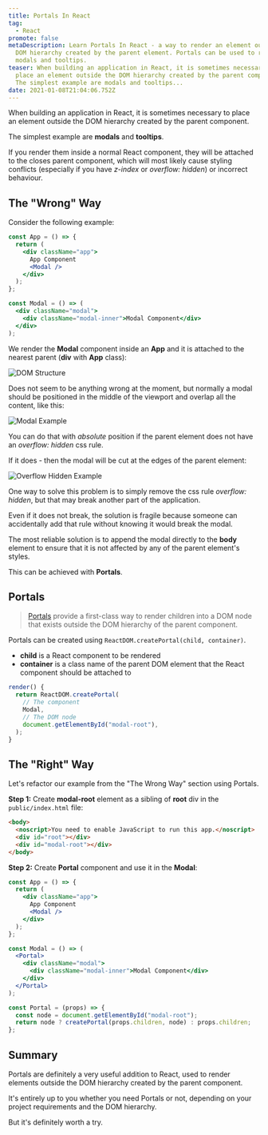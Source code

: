 ```yaml
---
title: Portals In React
tag:
  - React
promote: false
metaDescription: Learn Portals In React - a way to render an element outside the
  DOM hierarchy created by the parent element. Portals can be used to render
  modals and tooltips.
teaser: When building an application in React, it is sometimes necessary to
  place an element outside the DOM hierarchy created by the parent component.
  The simplest example are modals and tooltips...
date: 2021-01-08T21:04:06.752Z
---
```

When building an application in React, it is sometimes necessary to place an element outside the DOM hierarchy created by the parent component.

The simplest example are **modals** and **tooltips**.

If you render them inside a normal React component, they will be attached to the closes parent component, which will most likely cause styling conflicts (especially if you have *z-index* or *overflow: hidden*) or incorrect behaviour.

## The "Wrong" Way

Consider the following example:

```jsx
const App = () => {
  return (
    <div className="app">
      App Component
      <Modal />
    </div>
  );
};

const Modal = () => (
  <div className="modal">
    <div className="modal-inner">Modal Component</div>
  </div>
);
```

We render the **Modal** component inside an **App** and it is attached to the nearest parent (**div** with **App** class):

![DOM Structure](/img/screenshot-2021-01-07-at-22.17.17.png "DOM Structure")

Does not seem to be anything wrong at the moment, but normally a modal should be positioned in the middle of the viewport and overlap all the content, like this:

![Modal Example](/img/screenshot-2021-01-07-at-22.23.19.png "Modal Example")

You can do that with *absolute* position if the parent element does not have an *overflow: hidden* css rule. 

If it does - then the modal will be cut at the edges of the parent element:

![Overflow Hidden Example](/img/screenshot-2021-01-07-at-22.28.19.png "Overflow Hidden Example")

One way to solve this problem is to simply remove the css rule *overflow: hidden*, but that may break another part of the application.

Even if it does not break, the solution is fragile because someone can accidentally add that rule without knowing it would break the modal.

The most reliable solution is to append the modal directly to the **body** element to ensure that it is not affected by any of the parent element's styles.

This can be achieved with **Portals**.

## Portals

> [Portals](https://reactjs.org/docs/portals.html) provide a first-class way to render children into a DOM node that exists outside the DOM hierarchy of the parent component.

Portals can be created using `ReactDOM.createPortal(child, container)`.

* **child** is a React component to be rendered
* **container** is a class name of the parent DOM element that the React component should be attached to

```jsx
render() {
  return ReactDOM.createPortal(
    // The component
    Modal,
    // The DOM node
    document.getElementById("modal-root"),
  );
}
```

## The "Right" Way

Let's refactor our example from the "The Wrong Way" section using Portals.

**Step 1:** Create **modal-root** element as a sibling of **root** div in the `public/index.html` file:

```html
<body>
  <noscript>You need to enable JavaScript to run this app.</noscript>
  <div id="root"></div>
  <div id="modal-root"></div>
</body>
```

**Step 2:** Create **Portal** component and use it in the **Modal**:

```jsx
const App = () => {
  return (
    <div className="app">
      App Component
      <Modal />
    </div>
  );
};

const Modal = () => (
  <Portal>
    <div className="modal">
      <div className="modal-inner">Modal Component</div>
    </div>
  </Portal>
);

const Portal = (props) => {
  const node = document.getElementById("modal-root");
  return node ? createPortal(props.children, node) : props.children;
};
```

## Summary

Portals are definitely a very useful addition to React, used to render elements outside the DOM hierarchy created by the parent component.

It's entirely up to you whether you need Portals or not, depending on your project requirements and the DOM hierarchy.

But it's definitely worth a try.